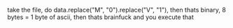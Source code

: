 take the file, do data.replace("M", "0").replace("V", "1"), then thats binary, 8 bytes = 1 byte of ascii, then thats brainfuck and you execute that
